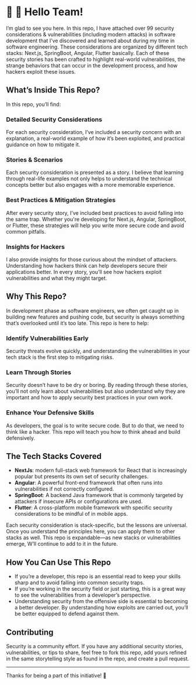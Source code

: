 
# 👋 👋  Hello Team!

I’m glad to see you here. In this repo, I have attached over 99 security considerations & vulnerabilities (including modern attacks) in software development that I’ve discovered and learned about during my time in software engineering.
These considerations are organized by different tech stacks: Next.js, SpringBoot, Angular, Flutter basically. Each of these security stories has been crafted to highlight real-world vulnerabilities, the strange behaviors that can occur in the development process, and how hackers exploit these issues.

## What’s Inside This Repo?
In this repo, you’ll find:

### **Detailed Security Considerations**
For each security consideration, I’ve included a security concern with an explanation, a real-world example of how it’s been exploited, and practical guidance on how to mitigate it.

### **Stories & Scenarios**
Each security consideration is presented as a story. I believe that learning through real-life examples not only helps to understand the technical concepts better but also engages with a more memorable experience.

### **Best Practices & Mitigation Strategies**
After every security story, I’ve included best practices to avoid falling into the same trap. Whether you're developing for Next.js, Angular, SpringBoot, or Flutter, these strategies will help you write more secure code and avoid common pitfalls.

### **Insights for Hackers**
I also provide insights for those curious about the mindset of attackers. Understanding how hackers think can help developers secure their applications better. In every story, you’ll see how hackers exploit vulnerabilities and what they might target.

## Why This Repo?
In development phase as software engineers, we often get caught up in building new features and pushing code, but security is always something that’s overlooked until it’s too late. This repo is here to help:

### **Identify Vulnerabilities Early**
Security threats evolve quickly, and understanding the vulnerabilities in your tech stack is the first step to mitigating risks.

### **Learn Through Stories**
Security doesn’t have to be dry or boring. By reading through these stories, you’ll not only learn about vulnerabilities but also understand why they are important and how to apply security best practices in your own work.

### **Enhance Your Defensive Skills**
As developers, the goal is to write secure code. But to do that, we need to think like a hacker. This repo will teach you how to think ahead and build defensively.

## The Tech Stacks Covered
- **NextJs**: modern full-stack web framework for React that is increasingly popular but presents its own set of security challenges.
- **Angular**: A powerful front-end framework that often runs into vulnerabilities if not correctly configured.
- **SpringBoot**: A backend Java framework that is commonly targeted by attackers if insecure APIs or configurations are used.
- **Flutter**: A cross-platform mobile framework with specific security considerations to be mindful of in mobile apps.

Each security consideration is stack-specific, but the lessons are universal. Once you understand the principles here, you can apply them to other stacks as well. This repo is expandable—as new stacks or vulnerabilities emerge, W’ll continue to add to it in the future.

## How You Can Use This Repo
- If you’re a developer, this repo is an essential read to keep your skills sharp and to avoid falling into common security traps.
- If you’re working in the security field or just starting, this is a great way to see the vulnerabilities from a developer’s perspective.
- Understanding security from the offensive side is essential to becoming a better developer. By understanding how exploits are carried out, you’ll be better equipped to defend against them.

## Contributing
Security is a community effort. If you have any additional security stories, vulnerabilities, or tips to share, feel free to fork this repo, add yours refined in the same storytelling style as found in the repo, and create a pull request.

---
Thanks for being a part of this initiative! 🚀
